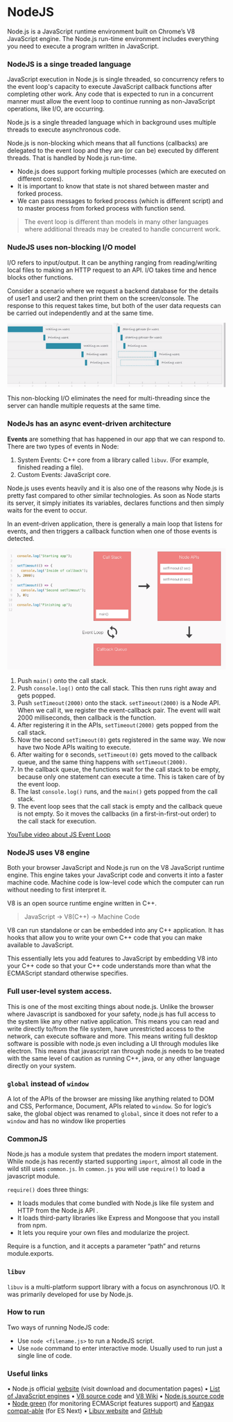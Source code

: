 # NodeJS
Node.js is a JavaScript runtime environment built on Chrome’s V8 JavaScript engine. The Node.js run-time environment includes everything you need to execute a program written in JavaScript.

### NodeJS is a singe treaded language
JavaScript execution in Node.js is single threaded, so concurrency refers to the event loop's capacity to execute JavaScript callback functions after completing other work. Any code that is expected to run in a concurrent manner must allow the event loop to continue running as non-JavaScript operations, like I/O, are occurring.

Node.js is a single threaded language which in background uses multiple threads to execute asynchronous code.

Node.js is non-blocking which means that all functions (callbacks) are delegated to the event loop and they are (or can be) executed by different threads. That is handled by Node.js run-time.
* Node.js does support forking multiple processes (which are executed on different cores).
* It is important to know that state is not shared between master and forked process.
* We can pass messages to forked process (which is different script) and to master process from forked process with function send.

> The event loop is different than models in many other languages where additional threads may be created to handle concurrent work.

### NudeJS uses non-blocking I/O model
I/O refers to input/output. It can be anything ranging from reading/writing local files to making an HTTP request to an API. I/O takes time and hence blocks other functions.

Consider a scenario where we request a backend database for the details of user1 and user2 and then print them on the screen/console. The response to this request takes time, but both of the user data requests can be carried out independently and at the same time.

![node-js-bloking-vs-nonblocking-io](../images/node-js-bloking-vs-nonblocking-io.png)

This non-blocking I/O eliminates the need for multi-threading since the server can handle multiple requests at the same time.

### NodeJs has an async event-driven architecture
__Events__ are something that has happened in our app that we can respond to. There are two types of events in Node:
1. System Events: C++ core from a library called `libuv`. (For example, finished reading a file).
2. Custom Events: JavaScript core.

Node.js uses events heavily and it is also one of the reasons why Node.js is pretty fast compared to other similar technologies. As soon as Node starts its server, it simply initiates its variables, declares functions and then simply waits for the event to occur.

In an event-driven application, there is generally a main loop that listens for events, and then triggers a callback function when one of those events is detected.

![event-loop-example](../images/event-loop-example.png)

1. Push `main()` onto the call stack.
2. Push `console.log()` onto the call stack. This then runs right away and gets popped.
3. Push `setTimeout(2000)` onto the stack. `setTimeout(2000)` is a Node API. When we call it, we register the event-callback pair. The event will wait 2000 milliseconds, then callback is the function.
4. After registering it in the APIs, `setTimeout(2000)` gets popped from the call stack.
5. Now the second `setTimeout(0)` gets registered in the same way. We now have two Node APIs waiting to execute.
6. After waiting for `0` seconds, `setTimeout(0)` gets moved to the callback queue, and the same thing happens with `setTimeout(2000)`.
7. In the callback queue, the functions wait for the call stack to be empty, because only one statement can execute a time. This is taken care of by the event loop.
8. The last `console.log()` runs, and the `main()` gets popped from the call stack.
9. The event loop sees that the call stack is empty and the callback queue is not empty. So it moves the callbacks (in a first-in-first-out order) to the call stack for execution.

[YouTube video about JS Event Loop](https://youtu.be/8aGhZQkoFbQ)

### NodeJS uses V8 engine
Both your browser JavaScript and Node.js run on the V8 JavaScript runtime engine. This engine takes your JavaScript code and converts it into a faster machine code. Machine code is low-level code which the computer can run without needing to first interpret it.

V8 is an open source runtime engine written in C++.

> JavaScript -> V8(C++) -> Machine Code

V8 can run standalone or can be embedded into any C++ application. It has hooks that allow you to write your own C++ code that you can make available to JavaScript.

This essentially lets you add features to JavaScript by embedding V8 into your C++ code so that your C++ code understands more than what the ECMAScript standard otherwise specifies.

### Full user-level system access.
This is one of the most exciting things about node.js. Unlike the browser where Javascript is sandboxed for your safety, node.js has full access to the system like any other native application. This means you can read and write directly to/from the file system, have unrestricted access to the network, can execute software and more. This means writing full desktop software is possible with node.js even including a UI through modules like electron. This means that javascript ran through node.js needs to be treated with the same level of caution as running C++, java, or any other language directly on your system.

### `global` instead of `window`
A lot of the APIs of the browser are missing like anything related to DOM and CSS, Performance, Document, APIs related to `window`. So for logic’s sake, the global object was renamed to `global`, since it does not refer to a `window` and has no window like properties

### CommonJS
Node.js has a module system that predates the modern import statement. While node.js has recently started supporting `import`, almost all code in the wild still uses `common.js`. In `common.js` you will use `require()` to load a javascript module.

`require()` does three things:
* It loads modules that come bundled with Node.js like file system and HTTP from the Node.js API .
* It loads third-party libraries like Express and Mongoose that you install from npm.
* It lets you require your own files and modularize the project.

Require is a function, and it accepts a parameter “path” and returns module.exports.

### `libuv`
`libuv` is a multi-platform support library with a focus on asynchronous I/O. It was primarily developed for use by Node.js.

### How to run
Two ways of running NodeJS code:
* Use `node <filename.js>` to run a NodeJS script.
* Use `node` command to enter interactive mode. Usually used to run just a single line of code.

### Useful links
• Node.js official [website](https://kb.epam.com/display/EUXDCC/NodeJS+Mentoring) (visit download and documentation pages)
• [List of JavaScript engines](https://en.wikipedia.org/wiki/List_of_ECMAScript_engines)
• [V8 source code](https://github.com/v8/v8) and [V8 Wiki](https://github.com/v8/v8/wiki)
• [Node.js source code](https://github.com/nodejs/node)
• [Node green](http://node.green/) (for monitoring ECMAScript features support) and [Kangax compat-able](http://kangax.github.io/compat-table/esnext/) (for ES Next)
• [Libuv website](http://libuv.org/) and [GitHub](https://github.com/libuv/libuv)
